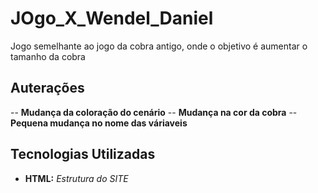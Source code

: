 # JOgo_X_Wendel_Daniel
Jogo semelhante ao jogo da cobra antigo, onde o objetivo é aumentar o tamanho da cobra

## Auterações
-- **Mudança da coloração do cenário**
-- **Mudança na cor da cobra**
-- **Pequena mudança no nome das váriaveis**

## Tecnologias Utilizadas
- **HTML:** _Estrutura do SITE_